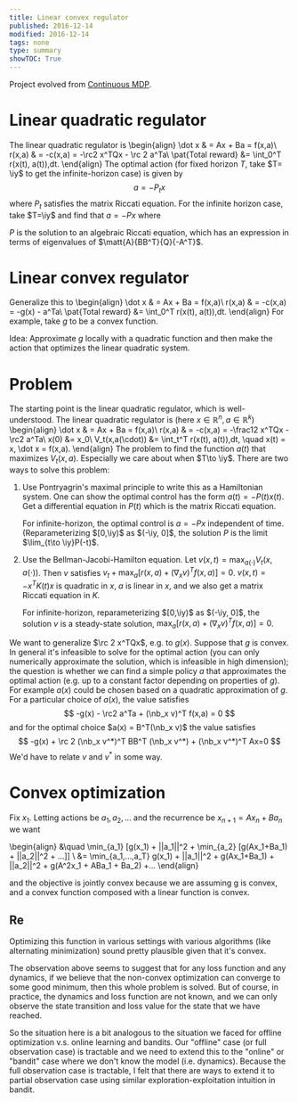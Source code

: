 ```yaml
---
title: Linear convex regulator
published: 2016-12-14
modified: 2016-12-14
tags: none
type: summary
showTOC: True
---
```


Project evolved from [Continuous MDP](continuous.html).

# Linear quadratic regulator

The linear quadratic regulator is
\begin{align}
\dot x & = Ax + Ba = f(x,a)\\
r(x,a) & = -c(x,a) = -\rc2 x^TQx - \rc 2 a^Ta\\
\pat{Total reward} &= \int_0^T r(x(t), a(t))\,dt.
\end{align}
The optimal action (for fixed horizon $T$, take $T= \iy$ to get the infinite-horizon case) is given by 
$$
a = -P_{t}x
$$
where $P_{t}$ satisfies the matrix Riccati equation.
For the infinite horizon case, take $T=\iy$ and find that $a=-Px$ where 
<!-- , and $P_{-\iy}$ is the steady-state solution, which can be solved by solving -->
$P$ is the solution to an algebraic Riccati equation, which has an expression in terms of eigenvalues of $\matt{A}{BB^T}{Q}{-A^T}$.

# Linear convex regulator

Generalize this to 
\begin{align}
\dot x & = Ax + Ba = f(x,a)\\
r(x,a) & = -c(x,a) = -g(x) - a^Ta\\
\pat{Total reward} &= \int_0^T r(x(t), a(t))\,dt.
\end{align}
For example, take $g$ to be a convex function.

Idea: Approximate $g$ locally with a quadratic function and then make the action that optimizes the linear quadratic system.

# Problem

The starting point is the linear quadratic regulator, which is well-understood. The linear quadratic regulator is (here $x\in \mathbb R^n, a\in \mathbb R^k$)
\begin{align}
\dot x & = Ax + Ba = f(x,a)\\
r(x,a) & = -c(x,a) = -\frac12 x^TQx - \rc2 a^Ta\\
x(0) &= x_0\\
V_t(x,a(\cdot)) &= \int_t^T r(x(t), a(t))\,dt, \quad x(t) = x, \dot x = f(x,a).
\end{align}
The problem to find the function $a(t)$ that maximizes $V_{t}(x,a)$. Especially we care about when $T\to \iy$. There are two ways to solve this problem:

1.  Use Pontryagrin's maximal principle to write this as a Hamiltonian system. One can show the optimal control has the form $a(t) = -P(t)x(t)$. Get a differential equation in $P(t)$ which is the matrix Riccati equation.
    
	For infinite-horizon, the optimal control is $a= -Px$ independent of time. (Reparameterizing $[0,\iy)$ as $(-\iy, 0]$, the solution $P$ is the limit $\lim_{t\to \iy}P(-t)$. <!-- can be solved for explicitly. Then $a=-Px$ is the optimal action when the time horizon is infinite.-->
2.  Use the Bellman-Jacobi-Hamilton equation. Let $v(x,t) = \max_{a(\cdot)} V_{t}(x,a(\cdot))$. Then $v$ satisfies $v_t + \max_a [r(x,a) + (\nabla_x v)^T f(x,a)]=0$. $v(x,t)=-x^TK(t)x$ is quadratic in $x$, $a$ is linear in $x$, and we also get a matrix Riccati equation in $K$. 
    
	For infinite-horizon, reparameterizing $[0,\iy)$ as $(-\iy, 0]$, the solution $v$ is a steady-state solution, $\max_a [r(x,a) + (\nabla_x v)^T f(x,a)]=0$.

We want to generalize $\rc 2 x^TQx$, e.g. to $g(x)$. Suppose that $g$ is convex. In general it's infeasible to solve for the optimal action (you can only numerically approximate the solution, which is infeasible in high dimension); the question is whether we can find a simple policy $a$ that approximates the optimal action (e.g. up to a constant factor depending on properties of $g$). For example $a(x)$ could be chosen based on a quadratic approximation of $g$. For a particular choice of $a(x)$, the value satisfies
$$ -g(x) - \rc2 a^Ta + (\nb_x v)^T f(x,a) = 0
$$
and for the optimal choice $a(x) = B^T(\nb_x v)$ the value satisfies
$$
-g(x) + \rc 2 (\nb_x v^*)^T BB^T (\nb_x v^*) + (\nb_x v^*)^T Ax=0
$$
We'd have to relate $v$ and $v^*$ in some way.

# Convex optimization

Fix $x_1$. Letting actions be $a_1,a_2,...$ and the recurrence be $x_{n+1} =Ax_n+Ba_n$  we want

\begin{align}
&\quad
\min_{a_1} [g(x_1) + ||a_1||^2 + \min_{a_2} [g(Ax_1+Ba_1) + ||a_2||^2 + ...]] \\
&=
\min_{a_1,...,a_T} g(x_1) + ||a_1||^2 + g(Ax_1+Ba_1) + ||a_2||^2 + g(A^2x_1 + ABa_1 + Ba_2) +...
\end{align}

and the objective is jointly convex because we are assuming g is convex, and a convex function composed with a linear function is convex.

## Re

Optimizing this function in various settings with various algorithms (like alternating minimization) sound pretty plausible given that it's convex. 

The observation above seems to suggest that for any loss function and any dynamics, if we believe that the non-convex optimization can converge to some good minimum, then this whole problem is solved.  But of course, in practice, the dynamics and loss function are not known, and we can only observe the state transition and loss value for the state that we have reached. 

So the situation here is a bit analogous to the situation we faced for offline optimization v.s. online learning and bandits. Our "offline" case (or full observation case) is tractable and we need to extend this to the "online" or "bandit" case where we don't know the model (i.e. dynamics). Because the full observation case is tractable, I felt that there are ways to extend it to partial observation case using similar exploration-exploitation intuition in bandit. 

<!--
# Email

Hi ...,

I'm trying to develop a way to approximate an optimal control for some general class of control problems. This involves understanding some differential equations. I don't really have intuition or have a good idea of whether what we're trying to do is feasible. Would you have time to talk? Just getting some qualitative understanding or knowing what tools are available would be great!

-->
